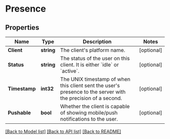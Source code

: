 # Presence

## Properties

Name | Type | Description | Notes
------------ | ------------- | ------------- | -------------
**Client** | **string** | The client&#39;s platform name.  | [optional] 
**Status** | **string** | The status of the user on this client. It is either &#x60;idle&#x60; or &#x60;active&#x60;.  | [optional] 
**Timestamp** | **int32** | The UNIX timestamp of when this client sent the user&#39;s presence to the server with the precision of a second.  | [optional] 
**Pushable** | **bool** | Whether the client is capable of showing mobile/push notifications to the user.  | [optional] 

[[Back to Model list]](../README.md#documentation-for-models) [[Back to API list]](../README.md#documentation-for-api-endpoints) [[Back to README]](../README.md)


